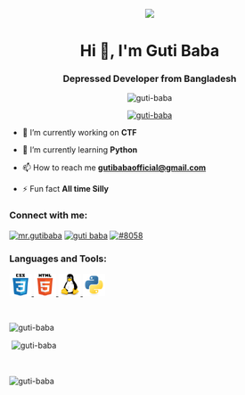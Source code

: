 <p align="center"><img src="https://giffiles.alphacoders.com/917/91723.gif"/></p>
<h1 align="center">Hi 👋, I'm Guti Baba</h1>
<h3 align="center">Depressed Developer from Bangladesh</h3>

<p align="center"> <img src="https://komarev.com/ghpvc/?username=guti-baba&label=Profile%20views&color=0e75b6&style=flat" alt="guti-baba" /> </p>

<p align="center"> <a href="https://github.com/ryo-ma/github-profile-trophy"><img src="https://github-profile-trophy.vercel.app/?username=guti-baba" alt="guti-baba" /></a> </p>

- 🔭 I’m currently working on **CTF**

- 🌱 I’m currently learning **Python**

- 📫 How to reach me **gutibabaofficial@gmail.com**

- ⚡ Fun fact **All time Silly**

<h3 align="left">Connect with me:</h3>
<p align="left">
<a href="https://www.facebook.com/mr.gutibaba" target="blank"><img align="center" src="https://raw.githubusercontent.com/rahuldkjain/github-profile-readme-generator/master/src/images/icons/Social/facebook.svg" alt="mr.gutibaba" height="30" width="40" /></a>
<a href="https://www.youtube.com/channel/UCNgDON6Y_VhCdCk1fc7o2lA" target="blank"><img align="center" src="https://raw.githubusercontent.com/rahuldkjain/github-profile-readme-generator/master/src/images/icons/Social/youtube.svg" alt="guti baba" height="30" width="40" /></a>
<a href="https://discord.gg/#8058" target="blank"><img align="center" src="https://raw.githubusercontent.com/rahuldkjain/github-profile-readme-generator/master/src/images/icons/Social/discord.svg" alt="#8058" height="30" width="40" /></a>
</p>

<h3 align="left">Languages and Tools:</h3>
<p align="left"> <a href="https://www.w3schools.com/css/" target="_blank" rel="noreferrer"> <img src="https://raw.githubusercontent.com/devicons/devicon/master/icons/css3/css3-original-wordmark.svg" alt="css3" width="40" height="40"/> </a> <a href="https://www.w3.org/html/" target="_blank" rel="noreferrer"> <img src="https://raw.githubusercontent.com/devicons/devicon/master/icons/html5/html5-original-wordmark.svg" alt="html5" width="40" height="40"/> </a> <a href="https://www.linux.org/" target="_blank" rel="noreferrer"> <img src="https://raw.githubusercontent.com/devicons/devicon/master/icons/linux/linux-original.svg" alt="linux" width="40" height="40"/> </a> <a href="https://www.python.org" target="_blank" rel="noreferrer"> <img src="https://raw.githubusercontent.com/devicons/devicon/master/icons/python/python-original.svg" alt="python" width="40" height="40"/> </a> </p>
<br>
<p><img align="left" src="https://github-readme-stats.vercel.app/api/top-langs?username=Guti-Baba&show_icons=true&locale=en&layout=compact" alt="guti-baba" /></p>
<br/>
<p>&nbsp;<img align="center" src="https://github-readme-stats.vercel.app/api?username=Guti-Baba&show_icons=true&locale=en" alt="guti-baba" /></p>
<br/>
<p><img align="center" src="https://github-readme-streak-stats.herokuapp.com/?user=Guti-Baba&" alt="guti-baba" /></p>
<br>
